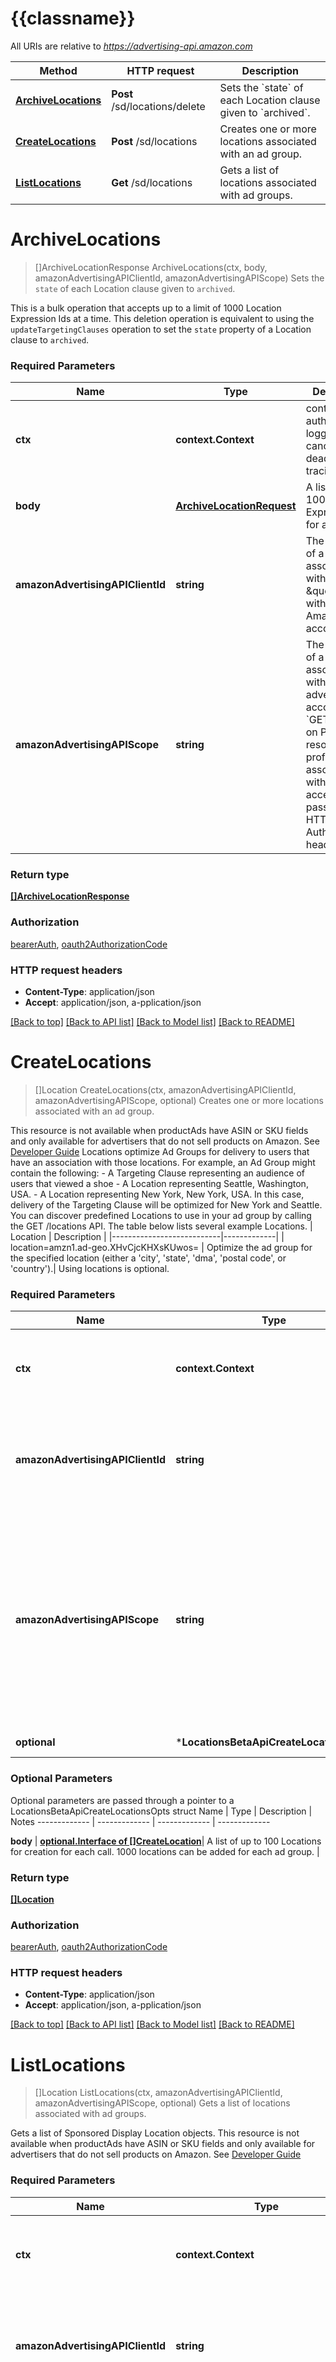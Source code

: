 # {{classname}}

All URIs are relative to *https://advertising-api.amazon.com*

Method | HTTP request | Description
------------- | ------------- | -------------
[**ArchiveLocations**](LocationsBetaApi.md#ArchiveLocations) | **Post** /sd/locations/delete | Sets the &#x60;state&#x60; of each Location clause given to &#x60;archived&#x60;.
[**CreateLocations**](LocationsBetaApi.md#CreateLocations) | **Post** /sd/locations | Creates one or more locations associated with an ad group.
[**ListLocations**](LocationsBetaApi.md#ListLocations) | **Get** /sd/locations | Gets a list of locations associated with ad groups.

# **ArchiveLocations**
> []ArchiveLocationResponse ArchiveLocations(ctx, body, amazonAdvertisingAPIClientId, amazonAdvertisingAPIScope)
Sets the `state` of each Location clause given to `archived`.

This is a bulk operation that accepts up to a limit of 1000 Location Expression Ids at a time. This deletion operation is equivalent to using the `updateTargetingClauses` operation to set the `state` property of a Location clause to `archived`.

### Required Parameters

Name | Type | Description  | Notes
------------- | ------------- | ------------- | -------------
 **ctx** | **context.Context** | context for authentication, logging, cancellation, deadlines, tracing, etc.
  **body** | [**ArchiveLocationRequest**](ArchiveLocationRequest.md)| A list of up to 1000 Location Expression Ids for archival. | 
  **amazonAdvertisingAPIClientId** | **string**| The identifier of a client associated with a \&quot;Login with Amazon\&quot; account. | 
  **amazonAdvertisingAPIScope** | **string**| The identifier of a profile associated with the advertiser account. Use &#x60;GET&#x60; method on Profiles resource to list profiles associated with the access token passed in the HTTP Authorization header. | 

### Return type

[**[]ArchiveLocationResponse**](ArchiveLocationResponse.md)

### Authorization

[bearerAuth](../README.md#bearerAuth), [oauth2AuthorizationCode](../README.md#oauth2AuthorizationCode)

### HTTP request headers

 - **Content-Type**: application/json
 - **Accept**: application/json, a-pplication/json

[[Back to top]](#) [[Back to API list]](../README.md#documentation-for-api-endpoints) [[Back to Model list]](../README.md#documentation-for-models) [[Back to README]](../README.md)

# **CreateLocations**
> []Location CreateLocations(ctx, amazonAdvertisingAPIClientId, amazonAdvertisingAPIScope, optional)
Creates one or more locations associated with an ad group.

This resource is not available when productAds have ASIN or SKU fields and only available for advertisers that do not sell products on Amazon.   See [Developer Guide](https://advertising.amazon.com/API/docs/en-us/guides/sponsored-display/non-amazon-sellers/get-started)  Locations optimize Ad Groups for delivery to users that have an association with those locations. For example, an Ad Group might contain the following:  - A Targeting Clause representing an audience of users that viewed a shoe  - A Location representing Seattle, Washington, USA. - A Location representing New York, New York, USA. In this case, delivery of the Targeting Clause will be optimized for New York and Seattle.   You can discover predefined Locations to use in your ad group by calling the GET /locations API. The table below lists  several example Locations. | Location | Description | |---------------------------|-------------| | location=amzn1.ad-geo.XHvCjcKHXsKUwos= | Optimize the ad group for the specified location (either a 'city', 'state', 'dma', 'postal code', or 'country').|  Using locations is optional. 

### Required Parameters

Name | Type | Description  | Notes
------------- | ------------- | ------------- | -------------
 **ctx** | **context.Context** | context for authentication, logging, cancellation, deadlines, tracing, etc.
  **amazonAdvertisingAPIClientId** | **string**| The identifier of a client associated with a \&quot;Login with Amazon\&quot; account. | 
  **amazonAdvertisingAPIScope** | **string**| The identifier of a profile associated with the advertiser account. Use &#x60;GET&#x60; method on Profiles resource to list profiles associated with the access token passed in the HTTP Authorization header. | 
 **optional** | ***LocationsBetaApiCreateLocationsOpts** | optional parameters | nil if no parameters

### Optional Parameters
Optional parameters are passed through a pointer to a LocationsBetaApiCreateLocationsOpts struct
Name | Type | Description  | Notes
------------- | ------------- | ------------- | -------------


 **body** | [**optional.Interface of []CreateLocation**](CreateLocation.md)| A list of up to 100 Locations for creation for each call.  1000 locations can be added for each ad group. | 

### Return type

[**[]Location**](Location.md)

### Authorization

[bearerAuth](../README.md#bearerAuth), [oauth2AuthorizationCode](../README.md#oauth2AuthorizationCode)

### HTTP request headers

 - **Content-Type**: application/json
 - **Accept**: application/json, a-pplication/json

[[Back to top]](#) [[Back to API list]](../README.md#documentation-for-api-endpoints) [[Back to Model list]](../README.md#documentation-for-models) [[Back to README]](../README.md)

# **ListLocations**
> []Location ListLocations(ctx, amazonAdvertisingAPIClientId, amazonAdvertisingAPIScope, optional)
Gets a list of locations associated with ad groups.

Gets a list of Sponsored Display Location objects. This resource is not available when productAds have ASIN or SKU fields and only available for advertisers that do not sell products on Amazon. See [Developer Guide](https://advertising.amazon.com/API/docs/en-us/guides/sponsored-display/non-amazon-sellers/get-started)

### Required Parameters

Name | Type | Description  | Notes
------------- | ------------- | ------------- | -------------
 **ctx** | **context.Context** | context for authentication, logging, cancellation, deadlines, tracing, etc.
  **amazonAdvertisingAPIClientId** | **string**| The identifier of a client associated with a \&quot;Login with Amazon\&quot; account. | 
  **amazonAdvertisingAPIScope** | **string**| The identifier of a profile associated with the advertiser account. Use &#x60;GET&#x60; method on Profiles resource to list profiles associated with the access token passed in the HTTP Authorization header. | 
 **optional** | ***LocationsBetaApiListLocationsOpts** | optional parameters | nil if no parameters

### Optional Parameters
Optional parameters are passed through a pointer to a LocationsBetaApiListLocationsOpts struct
Name | Type | Description  | Notes
------------- | ------------- | ------------- | -------------


 **startIndex** | **optional.Int32**| Optional. 0-indexed record offset for the result set. Defaults to 0. | 
 **count** | **optional.Int32**| Optional. Number of records to include in the paged response. Defaults to max page size. | 
 **stateFilter** | **optional.String**| Optional. Restricts results to those with state within the specified comma-separated list. Must be one of: &#x60;enabled&#x60;. | [default to enabled]
 **adGroupIdFilter** | **optional.String**| Optional list of comma separated adGroupIds. Restricts results to locations with the specified &#x60;adGroupId&#x60;. | 
 **campaignIdFilter** | **optional.String**| Optional list of comma separated campaignIds. Restricts results to locations with the specified &#x60;campaignId&#x60;. | 

### Return type

[**[]Location**](Location.md)

### Authorization

[bearerAuth](../README.md#bearerAuth), [oauth2AuthorizationCode](../README.md#oauth2AuthorizationCode)

### HTTP request headers

 - **Content-Type**: Not defined
 - **Accept**: application/json

[[Back to top]](#) [[Back to API list]](../README.md#documentation-for-api-endpoints) [[Back to Model list]](../README.md#documentation-for-models) [[Back to README]](../README.md)


